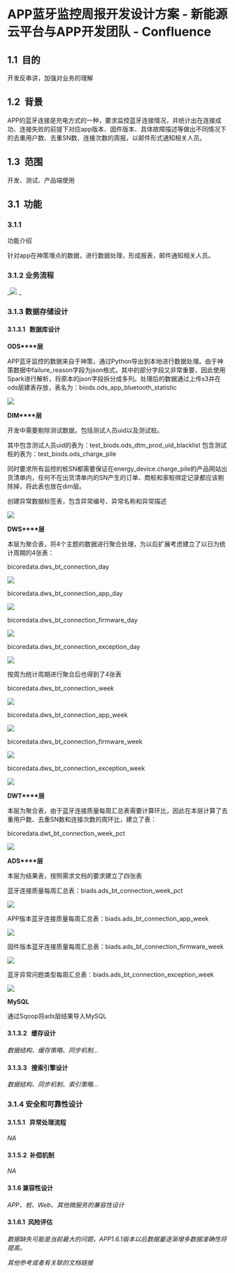 # APP蓝牙监控周报开发设计方案 - 新能源云平台与APP开发团队 - Confluence
1.1  目的
-------

开发反串讲，加强对业务的理解

1.2  背景
-------

APP的蓝牙连接是充电方式的一种，要求监控蓝牙连接情况，并统计出在连接成功、连接失败的前提下对应app版本、固件版本、具体故障描述等做出不同情况下的去重用户数、去重SN数、连接次数的周报，以邮件形式通知相关人员。

1.3  范围
-------

开发、测试、产品端使用

3.1  功能
-------

### 3.1.1 

功能介绍

针对app在神策埋点的数据，进行数据处理，形成报表，邮件通知相关人员。

### 3.1.2 业务流程

_![](https://confluence.autel.com/download/attachments/102957952/image2022-8-17_20-31-0.png?version=1&modificationDate=1660739461000&api=v2)
_

### 3.1.3 数据存储设计

#### 3.1.3.1   数据库设计

**ODS****层**

APP蓝牙监控的数据来自于神策，通过Python导出到本地进行数据处理。由于神策数据中failure_reason字段为json格式，其中的部分字段又非常重要，因此使用Spark进行解析，将原本的json字段拆分成多列。处理后的数据通过上传s3并在ods层建表存放，表名为：biods.ods\_app\_bluetooth_statistic

![](https://confluence.autel.com/download/thumbnails/102957952/image2022-8-17_20-32-35.png?version=1&modificationDate=1660739556000&api=v2)

**DIM****层**

开发中需要剔除测试数据，包括测试人员uid以及测试桩。

其中包含测试人员uid的表为：test\_biods.ods\_dtm\_prod\_uid\_blacklist 包含测试桩的表为：test\_biods.ods\_charge\_pile

同时要求所有监控的桩SN都需要保证在energy\_device.charge\_pile的产品网站出货清单内，任何不在出货清单内的SN产生的订单、商桩和家桩绑定记录都应该剔除掉，将此表也放在dim层。

创建异常数据标签表，包含异常编号、异常名称和异常描述

![](https://confluence.autel.com/download/attachments/102957952/image2022-8-17_20-36-26.png?version=1&modificationDate=1660739787000&api=v2)

**DWS****层**

本层为聚合表，将4个主题的数据进行聚合处理，为以后扩展考虑建立了以日为统计周期的4张表：

bicoredata.dws\_bt\_connection_day

![](https://confluence.autel.com/download/attachments/102957952/image2022-8-17_20-36-52.png?version=1&modificationDate=1660739813000&api=v2)

bicoredata.dws\_bt\_connection\_app\_day

![](https://confluence.autel.com/download/attachments/102957952/image2022-8-17_20-37-1.png?version=1&modificationDate=1660739822000&api=v2)

bicoredata.dws\_bt\_connection\_firmware\_day

![](https://confluence.autel.com/download/attachments/102957952/image2022-8-17_20-37-12.png?version=1&modificationDate=1660739833000&api=v2)

bicoredata.dws\_bt\_connection\_exception\_day

![](https://confluence.autel.com/download/attachments/102957952/image2022-8-17_20-37-21.png?version=1&modificationDate=1660739841000&api=v2)

按周为统计周期进行聚合后也得到了4张表

bicoredata.dws\_bt\_connection_week

![](https://confluence.autel.com/download/attachments/102957952/image2022-8-17_20-37-32.png?version=1&modificationDate=1660739853000&api=v2)

bicoredata.dws\_bt\_connection\_app\_week

![](https://confluence.autel.com/download/attachments/102957952/image2022-8-17_20-37-41.png?version=1&modificationDate=1660739861000&api=v2)

bicoredata.dws\_bt\_connection\_firmware\_week

![](https://confluence.autel.com/download/attachments/102957952/image2022-8-17_20-37-59.png?version=1&modificationDate=1660739880000&api=v2)

bicoredata.dws\_bt\_connection\_exception\_week

![](https://confluence.autel.com/download/attachments/102957952/image2022-8-17_20-37-51.png?version=1&modificationDate=1660739871000&api=v2)

**DWT****层**

本层为聚合表，由于蓝牙连接质量每周汇总表需要计算环比，因此在本层计算了去重用户数、去重SN数和连接次数的周环比，建立了表：

bicoredata.dwt\_bt\_connection\_week\_pct

![](https://confluence.autel.com/download/attachments/102957952/image2022-8-17_20-38-11.png?version=1&modificationDate=1660739892000&api=v2)

**ADS****层**

本层为结果表，按照需求文档的要求建立了四张表

蓝牙连接质量每周汇总表：biads.ads\_bt\_connection\_week\_pct

![](https://confluence.autel.com/download/attachments/102957952/image2022-8-17_20-32-47.png?version=1&modificationDate=1660739567000&api=v2)

APP版本蓝牙连接质量每周汇总表：biads.ads\_bt\_connection\_app\_week

![](https://confluence.autel.com/download/attachments/102957952/image2022-8-17_20-32-54.png?version=1&modificationDate=1660739575000&api=v2)

固件版本蓝牙连接质量每周汇总表：biads.ads\_bt\_connection\_firmware\_week

![](https://confluence.autel.com/download/attachments/102957952/image2022-8-17_20-32-59.png?version=1&modificationDate=1660739579000&api=v2)

蓝牙异常问题类型每周汇总表：biads.ads\_bt\_connection\_exception\_week

![](https://confluence.autel.com/download/attachments/102957952/image2022-8-17_20-33-6.png?version=1&modificationDate=1660739587000&api=v2)

**MySQL**

通过Sqoop将ads层结果导入MySQL

#### 3.1.3.2   缓存设计

_数据结构、缓存策略、同步机制…_

#### 3.1.3.3   搜索引擎设计

_数据结构、同步机制、索引策略…_

### 3.1.4 安全和可靠性设计

#### 3.1.5.1   异常处理流程

_NA_

#### 3.1.5.2  补偿机制

_NA_

#### 3.1.6 兼容性设计

_APP、桩、Web、其他微服务的兼容性设计_

#### 3.1.6.1  风险评估

_数据缺失可能是当前最大的问题，APP1.6.1版本以后数据量逐渐增多数据准确性将提高。_

_其他参考或者有关联的文档链接_